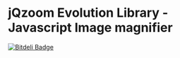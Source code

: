 jQzoom Evolution Library - Javascript Image magnifier
==================================================


[![Bitdeli Badge](https://d2weczhvl823v0.cloudfront.net/glix/zoom_image/trend.png)](https://bitdeli.com/free "Bitdeli Badge")

